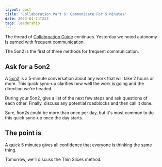 ```yaml
---
layout: post
title: "Collaboration Part 6: Communicate For 5 Minutes"
date: 2023-04-24T22Z
tags: leadership
---
```


The thread of [Collabroation Guide](/collaborative-superpowers) continues. Yesterday we noted autonomy is earned with frequent communication.

The 5on2 is the first of three methods for frequent communication.

## Ask for a 5on2

A [5on2](/glossary#5on2) is a 5-minute conversation about any work that will take 2 hours or more. This quick sync-up clarifies how well the work is going and the direction we're headed.

During your 5on2, give a list of the next few steps and ask questions of each other. Finally, discuss any potential roadblocks and then call it done.

Sure, 5on2s could be more than once per day, but it's most common to do this quick sync-up once the day starts.

## The point is

A quick 5 minutes gives all confidence that everyone is thinking the same thing.

Tomorrow, we'll discuss the Thin Slices method.
